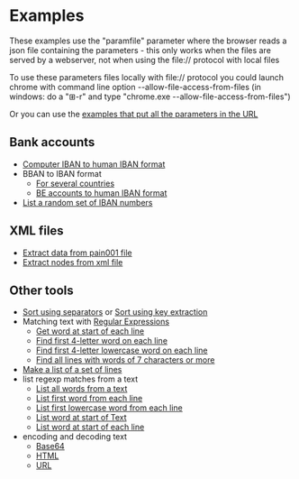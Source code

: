 # Examples

These examples use the "paramfile" parameter where the browser reads a json file containing the parameters - this only works when the files are served by a webserver, not when using the file:// protocol with local files

To use these parameters files locally with file:// protocol you could launch chrome with command line option --allow-file-access-from-files (in windows: do a "⊞-r" and type "chrome.exe --allow-file-access-from-files")

Or you can use the [examples that put all the parameters in the URL](webtools/_Examples.html) 

## Bank accounts

- [Computer IBAN to human IBAN format](https://koenbeek.github.io/webtools/tools.html?paramfile=examples/computerIBANtohumanIBAN.json) 
- BBAN to IBAN format
    - [For several countries](https://koenbeek.github.io/webtools/tools.html?paramfile=examples/BBAN2IBAN.json)
    - [BE accounts to human IBAN format](https://koenbeek.github.io/webtools/tools.html?paramfile=examples/BBAN2IBAN2.json)
- [List a random set of IBAN numbers](https://koenbeek.github.io/webtools/tools.html?tool1=exampleibans)


## XML files

- [Extract data from pain001 file](https://koenbeek.github.io/webtools/tools.html?paramfile=examples/pain001.json)
- [Extract nodes from xml file](https://koenbeek.github.io/webtools/tools.html?paramfile=examples/xpathlist.json)

## Other tools

- [Sort using separators](https://koenbeek.github.io/webtools/tools.html?paramfile=examples/sort.json) or [Sort using key extraction](https://koenbeek.github.io/webtools/tools.html?paramfile=examples/sort2.json)
- Matching text with [Regular Expressions](https://developer.mozilla.org/en-US/docs/Web/JavaScript/Guide/Regular_expressions)
    - [Get word at start of each line](https://koenbeek.github.io/webtools/tools.html?paramfile=examples/grep.json)
    - [Find first 4-letter word on each line](https://koenbeek.github.io/webtools/tools.html?paramfile=examples/grep2.json)
    - [Find first 4-letter lowercase word on each line](https://koenbeek.github.io/webtools/tools.html?paramfile=examples/grep3.json)
    - [Find all lines with words of 7 characters or more](https://koenbeek.github.io/webtools/tools.html?paramfile=examples/grep4.json)
- [Make a list of a set of lines](https://koenbeek.github.io/webtools/tools.html?paramfile=examples/lines2list.json)
- list regexp matches from a text
    - [List all words from a text](https://koenbeek.github.io/webtools/tools.html?paramfile=examples/matchlist.json)
    - [List first word from each line](https://koenbeek.github.io/webtools/tools.html?paramfile=examples/matchlist2.json)
    - [List first lowercase word from each line](https://koenbeek.github.io/webtools/tools.html?paramfile=examples/matchlist3.json)
    - [List word at start of Text](https://koenbeek.github.io/webtools/tools.html?paramfile=examples/matchlist4.json)
    - [List word at start of each line](https://koenbeek.github.io/webtools/tools.html?paramfile=examples/matchlist5.json)
- encoding and decoding text
    - [Base64](https://koenbeek.github.io/webtools/tools.html?paramfile=examples/Base64.json)
    - [HTML](https://koenbeek.github.io/webtools/tools.html?paramfile=examples/HTML.json)
    - [URL](https://koenbeek.github.io/webtools/tools.html?paramfile=examples/URL.json) 
